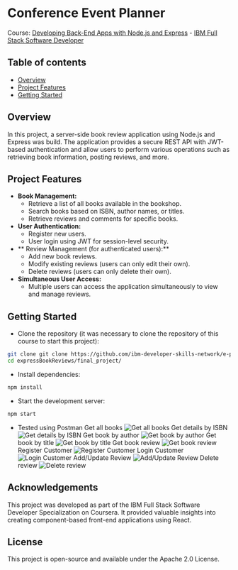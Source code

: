 # Conference Event Planner

Course: [Developing Back-End Apps with Node.js and Express](https://www.coursera.org/learn/developing-backend-apps-with-nodejs-and-express?specialization=ibm-full-stack-cloud-developer) - [IBM Full Stack Software Developer](https://www.coursera.org/professional-certificates/ibm-full-stack-cloud-developer)

## Table of contents

- [Overview](#overview)
- [Project Features](#project-features)
- [Getting Started](#getting-started)


## Overview
In this project, a server-side book review application using Node.js and Express was build. The application provides a secure REST API with JWT-based authentication and allow users to perform various operations such as retrieving book information, posting reviews, and more.

## Project Features
- **Book Management:**
  - Retrieve a list of all books available in the bookshop.
  - Search books based on ISBN, author names, or titles.
  - Retrieve reviews and comments for specific books.
- **User Authentication:**
  - Register new users.
  - User login using JWT for session-level security.
- ** Review Management (for authenticated users):**
  - Add new book reviews.
  - Modify existing reviews (users can only edit their own).
  - Delete reviews (users can only delete their own).
- **Simultaneous User Access:**
  - Multiple users can access the application simultaneously to view and manage reviews.

## Getting Started
- Clone the repository (it was necessary to clone the repository of this course to start this project):

``` bash 
git clone git clone https://github.com/ibm-developer-skills-network/e-plantShopping.git](https://github.com/ibm-developer-skills-network/expressBookReviews.git
cd expressBookReviews/final_project/
```

- Install dependencies:

``` bash
npm install
```

- Start the development server:

``` bash
npm start
```

- Tested using Postman
Get all books
![Get all books](./screenshots/1-getallbooks.png)
Get details by ISBN
![Get details by ISBN](./screenshots/2-getdetailsISBN.png)
Get book by author
![Get book by author](./screenshots/3-getbooksbyauthor.png)
Get book by title
![Get book by title](./screenshots/4-getbooksbytitle.png)
Get book review
![Get book review](./screenshots/5-getbookreview.png)
Register Customer
![Register Customer](./screenshots/6-register.png)
Login Customer
![Login Customer](./screenshots/7-login.png)
Add/Update Review
![Add/Update Review](./screenshots/8-reviewadded.png)
Delete review
![Delete review](./screenshots/9-deletereview.png)

## Acknowledgements
This project was developed as part of the IBM Full Stack Software Developer Specialization on Coursera. It provided valuable insights into creating component-based front-end applications using React.

## License
This project is open-source and available under the Apache 2.0 License.
